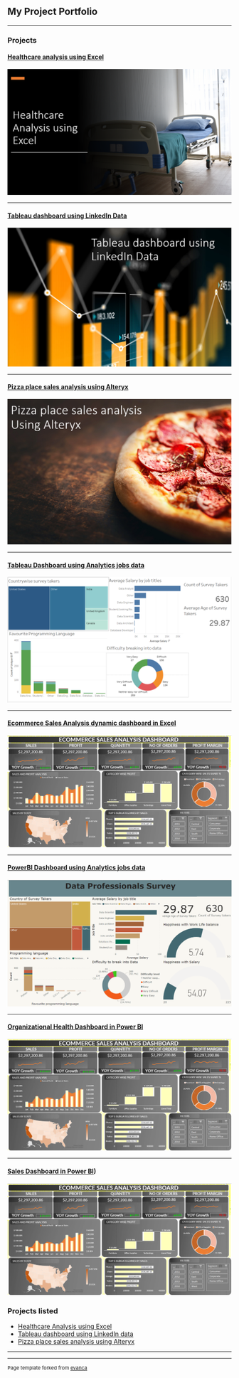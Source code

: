 ## My Project Portfolio

---

### Projects

#### [Healthcare analysis using Excel](https://medium.com/@deshpandeswati198/healthcare-analysis-using-excel-816597125f1b)
<img src="images/Screenshot 2023-01-26 063850.png"/>

---
#### [Tableau dashboard using LinkedIn Data](https://public.tableau.com/views/TableauDashboardusingLinkedInData/Dashboard1?:language=en-GB&:display_count=n&:origin=viz_share_link)
<img src="images/Screenshot 2023-01-29 163410.png"/>

---
#### [Pizza place sales analysis using Alteryx](https://medium.com/@deshpandeswati198/project-description-here-i-am-using-data-from-pizza-sales-company-to-analyze-the-trends-in-pizza-a35204138908)
<img src="images/Screenshot 2023-01-31 111329.png"/>

---
#### [Tableau Dashboard using Analytics jobs data](https://public.tableau.com/app/profile/swati.d5531/viz/Analyticsdashboard_16769295820400/Dashboard1)
<img src="images/Screenshot 2023-02-20 155524.png"/>

---
#### [Ecommerce Sales Analysis dynamic dashboard in Excel](https://youtu.be/sBxam-2ELgE)
<img src="images/Screenshot 2023-02-19 134334.png"/>

---
#### [PowerBI Dashboard using Analytics jobs data](https://medium.com/@deshpandeswati198/powerbi-dashboard-using-analytics-job-data-6e731f86c25f)
<img src="images/Screenshot 2023-04-05 150259.png"/>

---
#### [Organizational Health Dashboard in Power BI]([https://youtu.be/sBxam-2ELgE](https://medium.com/@deshpandeswati198/organization-health-dashboard-in-powerbi-676ef479db66))
<img src="images/Screenshot 2023-02-19 134334.png"/>

---
#### [Sales Dashboard in Power BI]([https://medium.com/@deshpandeswati198/sales-dashboard-in-power-bi-d779c8c781d9))
<img src="images/Screenshot 2023-02-19 134334.png"/>

### Projects listed

- [Healthcare Analysis using Excel](https://swatid26.github.io/project_1)
- [Tableau dashboard using LinkedIn data](https://public.tableau.com/views/TableauDashboardusingLinkedInData/Dashboard1?:language=en-GB&:display_count=n&:origin=viz_share_link)
- [Pizza place sales analysis using Alteryx](https://swatid26.github.io/project_3)

---


---
<p style="font-size:11px">Page template forked from <a href="https://github.com/evanca/quick-portfolio">evanca</a></p>
<!-- Remove above link if you don't want to attibute -->

